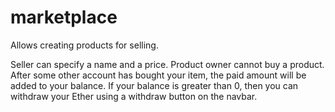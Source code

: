 # marketplace

Allows creating products for selling. 

Seller can specify a name and a price.
Product owner cannot buy a product.
After some other account has bought your item, the paid amount will be added to your balance.
If your balance is greater than 0, then you can withdraw your Ether using a withdraw button on the navbar.